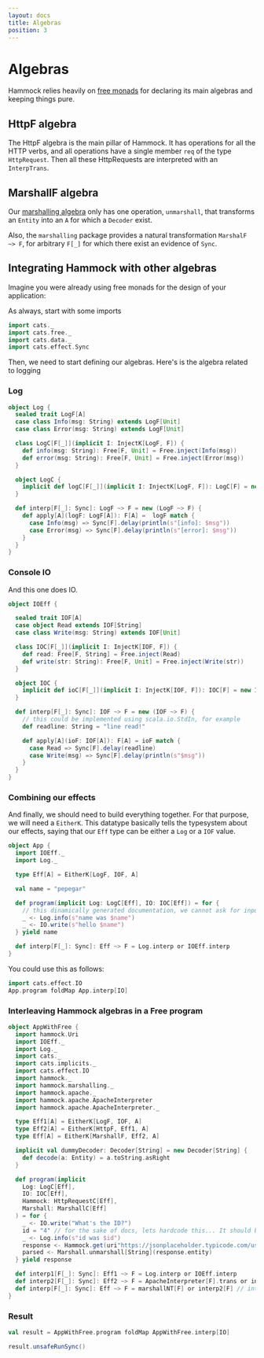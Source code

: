 ```yaml
---
layout: docs
title: Algebras
position: 3
---
```


# Algebras

Hammock relies heavily on [free monads][free-monad] for declaring its
main algebras and keeping things pure.

## HttpF algebra

The HttpF algebra is the main pillar of Hammock.  It has operations
for all the HTTP verbs, and all operations have a single member `req`
of the type `HttpRequest`.  Then all these HttpRequests are
interpreted with an `InterpTrans`.

## MarshallF algebra

Our
[marshalling algebra](http://pepegar.com/hammock/docs/marshalling.html) only
has one operation, `unmarshall`, that transforms an `Entity` into an
`A` for which a `Decoder` exist.

Also, the `marshalling` package provides a natural transformation
`MarshalF ~> F`, for arbitrary `F[_]` for which there exist an
evidence of `Sync`.

## Integrating Hammock with other algebras

Imagine you were already using free monads for the design of your
application:

As always, start with some imports

```scala mdoc:silent
import cats._
import cats.free._
import cats.data._
import cats.effect.Sync
```

Then, we need to start defining our algebras. Here's is the algebra
related to logging

### Log

```scala mdoc
object Log {
  sealed trait LogF[A]
  case class Info(msg: String) extends LogF[Unit]
  case class Error(msg: String) extends LogF[Unit]

  class LogC[F[_]](implicit I: InjectK[LogF, F]) {
    def info(msg: String): Free[F, Unit] = Free.inject(Info(msg))
    def error(msg: String): Free[F, Unit] = Free.inject(Error(msg))
  }

  object LogC {
    implicit def logC[F[_]](implicit I: InjectK[LogF, F]): LogC[F] = new LogC[F]
  }

  def interp[F[_]: Sync]: LogF ~> F = new (LogF ~> F) {
    def apply[A](logF: LogF[A]): F[A] =  logF match {
      case Info(msg) => Sync[F].delay(println(s"[info]: $msg"))
      case Error(msg) => Sync[F].delay(println(s"[error]: $msg"))
    }
  }
}
```

### Console IO

And this one does IO.

```scala mdoc:silent
object IOEff {

  sealed trait IOF[A]
  case object Read extends IOF[String]
  case class Write(msg: String) extends IOF[Unit]

  class IOC[F[_]](implicit I: InjectK[IOF, F]) {
    def read: Free[F, String] = Free.inject(Read)
    def write(str: String): Free[F, Unit] = Free.inject(Write(str))
  }

  object IOC {
    implicit def ioC[F[_]](implicit I: InjectK[IOF, F]): IOC[F] = new IOC[F]
  }

  def interp[F[_]: Sync]: IOF ~> F = new (IOF ~> F) {
    // this could be implemented using scala.io.StdIn, for example
    def readline: String = "line read!"

    def apply[A](ioF: IOF[A]): F[A] = ioF match {
      case Read => Sync[F].delay(readline)
      case Write(msg) => Sync[F].delay(println(s"$msg"))
    }
  }
}
```

### Combining our effects

And finally, we should need to build everything together. For that
purpose, we will need a `EitherK`. This datatype basically tells the
typesystem about our effects, saying that our `Eff` type can be either
a `Log` or a `IOF` value.

```scala mdoc:silent
object App {
  import IOEff._
  import Log._

  type Eff[A] = EitherK[LogF, IOF, A]

  val name = "pepegar"

  def program(implicit Log: LogC[Eff], IO: IOC[Eff]) = for {
    // this dinamically generated documentation, we cannot ask for input, but we should do `name <- IO.read`
    _ <- Log.info(s"name was $name")
    _ <- IO.write(s"hello $name")
  } yield name

  def interp[F[_]: Sync]: Eff ~> F = Log.interp or IOEff.interp
}
```

You could use this as follows:

```scala mdoc
import cats.effect.IO
App.program foldMap App.interp[IO]
```

### Interleaving Hammock algebras in a Free program

```scala mdoc:silent
object AppWithFree {
  import hammock.Uri
  import IOEff._
  import Log._
  import cats._
  import cats.implicits._
  import cats.effect.IO
  import hammock._
  import hammock.marshalling._
  import hammock.apache._
  import hammock.apache.ApacheInterpreter
  import hammock.apache.ApacheInterpreter._

  type Eff1[A] = EitherK[LogF, IOF, A]
  type Eff2[A] = EitherK[HttpF, Eff1, A]
  type Eff[A] = EitherK[MarshallF, Eff2, A]

  implicit val dummyDecoder: Decoder[String] = new Decoder[String] {
    def decode(a: Entity) = a.toString.asRight
  }

  def program(implicit
    Log: LogC[Eff],
    IO: IOC[Eff],
    Hammock: HttpRequestC[Eff],
    Marshall: MarshallC[Eff]
  ) = for {
    _ <- IO.write("What's the ID?")
    id = "4" // for the sake of docs, lets hardcode this... It should be `id <- IO.read`
    _ <- Log.info(s"id was $id")
    response <- Hammock.get(uri"https://jsonplaceholder.typicode.com/users?id=${id.toString}", Map())
    parsed <- Marshall.unmarshall[String](response.entity)
  } yield response

  def interp1[F[_]: Sync]: Eff1 ~> F = Log.interp or IOEff.interp
  def interp2[F[_]: Sync]: Eff2 ~> F = ApacheInterpreter[F].trans or interp1 // interpret HttpF's effects
  def interp[F[_]: Sync]: Eff ~> F = marshallNT[F] or interp2[F] // interpret MarshallF's effects
}
```

### Result

```scala mdoc
val result = AppWithFree.program foldMap AppWithFree.interp[IO]

result.unsafeRunSync()
```




[free-monad]: https://typelevel.org/cats/datatypes/freemonad.html
